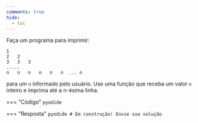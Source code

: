 ```yaml
---
comments: true
hide:
  - toc
---
```


Faça um programa para imprimir:

```
1
2   2
3   3   3
.....
n   n   n   n   n   n  ... n
```

para um `n` informado pelo usuário. Use uma função que receba um valor `n` inteiro e imprima até a n-ésima linha.

=== "Código"
	```pyodide
	```

=== "Resposta"
	```pyodide
	# Em construção! Envie sua solução
	```

